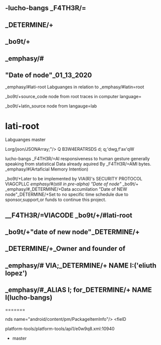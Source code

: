 -lucho-bangs
_F4TH3R/=
-
_DETERMINE/+
-
_bo9t/+
-
_emphasy/#
-
"Date of node"_01_13_2020
-
_emphasy/#lati-root
Labguanges in relation to 
_emphasy/#latin=root

_bo9t/+source_code node from root traces in computer language=

_bo9t/+latin_source node from langauge=lab

# lati-root
Labguanges
 master

Lorg/json/JSONArray;"/>
		<method name="put(ILjava/lang/Object;)Lorg/json/JSONArray;"/>
		<method name="put(IZ)Lorg/json/JSONArray;"/>
		<method name="put(J)Lorg/json/JSONArray;"/>
		<method name="put(Ljava/lang/Object;)Lorg/json/JSONArray;"/>
		<method name="put(Z)Lorg/json/JSONArray;"/>
		<method name="remove(I)Ljava/lang/Object;" since="19"/>
		<method name="toJSONObject(Lorg/json/JSONArray;)Lorg/json/JSONObject;"/>
		<method name="toString(I)Ljava/lang/String;"/>
	</class>
	<class name="org/json/JSONException" since="1">
		<extends name="java/lang/Exception"/>
		<method name="&lt;init>(Ljava/lang/String;)V"/>
		<method name="&lt;init>(Ljava/lang/String;Ljava/lang/Throwable;)V" since="27"/>
		<method name="&lt;init>(Ljava/lang/Throwable;)V" since="27"/>
	</class>
	<class name="org/json/JSONObject" since="1">
		<extends name="java/lang/Object"/>
		<method name="&lt;init>()V"/>
		<method name="&lt;init>(Ljava/lang/String;)V"/>
		<method name="&lt;init>(Ljava/util/Map;)V"/>
		<method name="&lt;init>(Lorg/json/JSONObject;[Ljava/lang/String;)V"/>
		<method name="&lt;init>(Lorg/json/JSONTokener;)V"/>
		<method name="accumulate(Ljava/lang/String;Ljava/lang/Object;)Lorg/json/JSONObject;"/>
		<method name="get(Ljava/lang/String;)Ljava/lang/Object;"/>
		<method name="getBoolean(Ljava/lang/String;)Z"/>
		<method name="getDouble(Ljava/lang/String;)D"/>
		<method name="getInt(Ljava/lang/String;)I"/>
		<method name="getJSONArray(Ljava/lang/String;)Lorg/json/JSONArray;"/>
		<method name="getJSONObject(Ljava/lang/String;)Lorg/json/JSONObject;"/>
		<method name="getLong(Ljava/lang/String;)J"/>
		<method name="getString(Ljava/lang/String;)Ljava/lang/String;"/>
		<method name="has(Ljava/lang/String;)Z"/>
		<method name="isNull(Ljava/lang/String;)Z"/>
		<method name="keys()Ljava/util/Iterator;"/>
		<method name="length()I"/>
		<method name="names()Lorg/json/JSONArray;"/>
		<method name="numberToString(Ljava/lang/Number;)Ljava/lang/String;"/>
		<method name="opt(Ljava/lang/String;)Ljava/lang/Object;"/>
		<method name="optBoolean(Ljava/lang/String;)Z"/>
		<method name="optBoolean(Ljava/lang/String;Z)Z"/>
		<method name="optDouble(Ljava/lang/String;)D"/>
		<method name="optDouble(Ljava/lang/String;D)D"/>
		<method name="optInt(Ljava/lang/String;)I"/>
		<method name="optInt(Ljava/lang/String;I)I"/>
		<method name="optJSONArray(Ljava/lang/String;)Lorg/json/JSONArray;"/>
		<method name="optJSONObject(Ljava/lang/String;)Lorg/json/JSONObject;"/>
		<method name="optLong(Ljava/lang/String;)J"/>
		<method name="optLong(Ljava/lang/String;J)J"/>
		<method name="optString(Ljava/lang/String;)Ljava/lang/String;"/>
		<method name="optString(Ljava/lang/String;Ljava/lang/String;)Ljava/lang/String;"/>
		<method name="put(Ljava/lang/String;D)Lorg/json/JSONObject;"/>
		<method name="put(Ljava/lang/String;I)Lorg/json/JSONObject;"/>
		<method name="put(Ljava/lang/String;J)Lorg/json/JSONObject;"/>
		<method name="put(Ljava/lang/String;Ljava/lang/Object;)Lorg/json/JSONObject;"/>
		<method name="put(Ljava/lang/String;Z)Lorg/json/JSONObject;"/>
		<method name="putOpt(Ljava/lang/String;Ljava/lang/Object;)Lorg/json/JSONObject;"/>
		<method name="quote(Ljava/lang/String;)Ljava/lang/String;"/>
		<method name="remove(Ljava/lang/String;)Ljava/lang/Object;"/>
		<method name="toJSONArray(Lorg/json/JSONArray;)Lorg/json/JSONArray;"/>
		<method name="toString(I)Ljava/lang/String;"/>
		<method name="wrap(Ljava/lang/Object;)Ljava/lang/Object;" since="19"/>
		<field name="NULL"/>
	</class>
	<class name="org/json/JSONStringer" since="1">
		<extends name="java/lang/Object"/>
		<method name="&lt;init>()V"/>
		<method name="array()Lorg/json/JSONStringer;"/>
		<method name="endArray()Lorg/json/JSONStringer;"/>
		<method name="endObject()Lorg/json/JSONStringer;"/>
		<method name="key(Ljava/lang/String;)Lorg/json/JSONStringer;"/>
		<method name="object()Lorg/json/JSONStringer;"/>
		<method name="value(D)Lorg/json/JSONStringer;"/>
		<method name="value(J)Lorg/json/JSONStringer;"/>
		<method name="value(Ljava/lang/Object;)Lorg/json/JSONStringer;"/>
		<method name="value(Z)Lorg/json/JSONStringer;"/>
	</class>
	<class name="org/json/JSONTokener" since="1">
		<extends name="java/lang/Object"/>
		<method name="&lt;init>(Ljava/lang/String;)V"/>
		<method name="back()V"/>
		<method name="dehexchar(C)I"/>
		<method name="more()Z"/>
		<method name="next()C"/>
		<method name="next(C)C"/>
		<method name="next(I)Ljava/lang/String;"/>
		<method name="nextClean()C"/>
		<method name="nextString(C)Ljava/lang/String;"/>
		<method name="nextTo(C)Ljava/lang/String;"/>
		<method name="nextTo(Ljava/lang/String;)Ljava/lang/String;"/>
		<method name="nextValue()Ljava/lang/Object;"/>
		<method name="skipPast(Ljava/lang/String;)V"/>
		<method name="skipTo(C)C"/>
		<method name="syntaxError(Ljava/lang/String;)Lorg/json/JSONException;"/>
	</class>
	<class name="org/w3c/dom/Attr" since="1">
		<extends name="java/lang/Object"/>
		<implements name="org/w3c/dom/Node"/>
		<method name="getName()Ljava/lang/String;"/>
		<method name="getOwnerElement()Lorg/w3c/dom/Element;"/>
		<method name="getSchemaTypeInfo()Lorg/w3c/dom/TypeInfo;" since="8"/>
		<method name="getSpecified()Z"/>
		<method name="getValue()Ljava/lang/String;"/>
		<method name="isId()Z" since="8"/>
		<method name="setValue(Ljava/lang/String;)V"/>
	</class>
	<class name="org/w3c/dom/CDATASection" since="1">
		<extends name="java/lang/Object"/>
		<implements name="org/w3c/dom/Text"/>
	</class>
	<class name="org/w3c/dom/CharacterData" since="1">
		<extends name="java/lang/Object"/>
		<implements name="org/w3c/dom/Node"/>
		<method name="appendData(Ljava/lang/String;)V"/>
		<method name="deleteData(II)V"/>
		<method name="getData()Ljava/lang/String;"/>
		<method name="getLength()I"/>
		<method name="insertData(ILjava/lang/String;)V"/>
		<method name="replaceData(IILjava/lang/String;)V"/>
		<method name="setData(Ljava/lang/String;)V"/>
		<method name="substringData(II)Ljava/lang/String;"/>
	</class>
	<class name="org/w3c/dom/Comment" since="1">
		<extends name="java/lang/Object"/>
		<implements name="org/w3c/dom/CharacterData"/>
	</class>
	<class name="org/w3c/dom/DOMConfiguration" since="8">
		<extends name="java/lang/Object"/>
		<method name="canSetParameter(Ljava/lang/String;Ljava/lang/Object;)Z"/>
		<method name="getParameter(Ljava/lang/String;)Ljava/lang/Object;"/>
		<method name="getParameterNames()Lorg/w3c/dom/DOMStringList;"/>
		<method name="setParameter(Ljava/lang/String;Ljava/lang/Object;)V"/>
	</class>
	<class name="org/w3c/dom/DOMError" since="8">
		<extends name="java/lang/Object"/>
		<method name="getLocation()Lorg/w3c/dom/DOMLocator;"/>
		<method name="getMessage()Ljava/lang/String;"/>
		<method name="getRelatedData()Ljava/lang/Object;"/>
		<method name="getRelatedException()Ljava/lang/Object;"/>
		<method name="getSeverity()S"/>
		<method name="getType()Ljava/lang/String;"/>
		<field name="SEVERITY_ERROR"/>
		<field name="SEVERITY_FATAL_ERROR"/>
		<field name="SEVERITY_WARNING"/>
	</class>
	<class name="org/w3c/dom/DOMErrorHandler" since="8">
		<extends name="java/lang/Object"/>
		<method name="handleError(Lorg/w3c/dom/DOMError;)Z"/>
	</class>
	<class name="org/w3c/dom/DOMException" since="1">
		<extends name="java/lang/RuntimeException"/>
		<method name="&lt;init>(SLjava/lang/String;)V"/>
		<field name="DOMSTRING_SIZE_ERR"/>
		<field name="HIERARCHY_REQUEST_ERR"/>
		<field name="INDEX_SIZE_ERR"/>
		<field name="INUSE_ATTRIBUTE_ERR"/>
		<field name="INVALID_ACCESS_ERR"/>
		<field name="INVALID_CHARACTER_ERR"/>
		<field name="INVALID_MODIFICATION_ERR"/>
		<field name="INVALID_STATE_ERR"/>
		<field name="NAMESPACE_ERR"/>
		<field name="NOT_FOUND_ERR"/>
		<field name="NOT_SUPPORTED_ERR"/>
		<field name="NO_DATA_ALLOWED_ERR"/>
		<field name="NO_MODIFICATION_ALLOWED_ERR"/>
		<field name="SYNTAX_ERR"/>
		<field name="TYPE_MISMATCH_ERR" since="8"/>
		<field name="VALIDATION_ERR" since="8"/>
		<field name="WRONG_DOCUMENT_ERR"/>
		<field name="code"/>
	</class>
	<class name="org/w3c/dom/DOMImplementation" since="1">
		<extends name="java/lang/Object"/>
		<method name="createDocument(Ljava/lang/String;Ljava/lang/String;Lorg/w3c/dom/DocumentType;)Lorg/w3c/dom/Document;"/>
		<method name="createDocumentType(Ljava/lang/String;Ljava/lang/String;Ljava/lang/String;)Lorg/w3c/dom/DocumentType;"/>
		<method name="getFeature(Ljava/lang/String;Ljava/lang/String;)Ljava/lang/Object;" since="8"/>
		<method name="hasFeature(Ljava/lang/String;Ljava/lang/String;)Z"/>
	</class>
	<class name="org/w3c/dom/DOMImplementationList" since="8">
		<extends name="java/lang/Object"/>
		<method name="getLength()I"/>
		<method name="item(I)Lorg/w3c/dom/DOMImplementation;"/>
	</class>
	<class name="org/w3c/dom/DOMImplementationSource" since="8">
		<extends name="java/lang/Object"/>
		<method name="getDOMImplementation(Ljava/lang/String;)Lorg/w3c/dom/DOMImplementation;"/>
		<method name="getDOMImplementationList(Ljava/lang/String;)Lorg/w3c/dom/DOMImplementationList;"/>
	</class>
	<class name="org/w3c/dom/DOMLocator" since="8">
		<extends name="java/lang/Object"/>
		<method name="getByteOffset()I"/>
		<method name="getColumnNumber()I"/>
		<method name="getLineNumber()I"/>
		<method name="getRelatedNode()Lorg/w3c/dom/Node;"/>
		<method name="getUri()Ljava/lang/String;"/>
		<method name="getUtf16Offset()I"/>
	</class>
	<class name="org/w3c/dom/DOMStringList" since="8">
		<extends name="java/lang/Object"/>
		<method name="contains(Ljava/lang/String;)Z"/>
		<method name="getLength()I"/>
		<method name="item(I)Ljava/lang/String;"/>
	</class>
	<class name="org/w3c/dom/Document" since="1">
		<extends name="java/lang/Object"/>
		<implements name="org/w3c/dom/Node"/>
		<method name="adoptNode(Lorg/w3c/dom/Node;)Lorg/w3c/dom/Node;" since="8"/>
		<method name="createAttribute(Ljava/lang/String;)Lorg/w3c/dom/Attr;"/>
		<method name="createAttributeNS(Ljava/lang/String;Ljava/lang/String;)Lorg/w3c/dom/Attr;"/>
		<method name="createCDATASection(Ljava/lang/String;)Lorg/w3c/dom/CDATASection;"/>
		<method name="createComment(Ljava/lang/String;)Lorg/w3c/dom/Comment;"/>
		<method name="createDocumentFragment()Lorg/w3c/dom/DocumentFragment;"/>
		<method name="createElement(Ljava/lang/String;)Lorg/w3c/dom/Element;"/>
		<method name="createElementNS(Ljava/lang/String;Ljava/lang/String;)Lorg/w3c/dom/Element;"/>
		<method name="createEntityReference(Ljava/lang/String;)Lorg/w3c/dom/EntityReference;"/>
		<method name="createProcessingInstruction(Ljava/lang/String;Ljava/lang/String;)Lorg/w3c/dom/ProcessingInstruction;"/>
		<method name="createTextNode(Ljava/lang/String;)Lorg/w3c/dom/Text;"/>
		<method name="getDoctype()Lorg/w3c/dom/DocumentType;"/>
		<method name="getDocumentElement()Lorg/w3c/dom/Element;"/>
		<method name="getDocumentURI()Ljava/lang/String;" since="8"/>
		<method name="getDomConfig()Lorg/w3c/dom/DOMConfiguration;" since="8"/>
		<method name="getElementById(Ljava/lang/String;)Lorg/w3c/dom/Element;"/>
		<method name="getElementsByTagName(Ljava/lang/String;)Lorg/w3c/dom/NodeList;"/>
		<method name="getElementsByTagNameNS(Ljava/lang/String;Ljava/lang/String;)Lorg/w3c/dom/NodeList;"/>
		<method name="getImplementation()Lorg/w3c/dom/DOMImplementation;"/>
		<method name="getInputEncoding()Ljava/lang/String;" since="8"/>
		<method name="getStrictErrorChecking()Z" since="8"/>
		<method name="getXmlEncoding()Ljava/lang/String;" since="8"/>
		<method name="getXmlStandalone()Z" since="8"/>
		<method name="getXmlVersion()Ljava/lang/String;" since="8"/>
		<method name="importNode(Lorg/w3c/dom/Node;Z)Lorg/w3c/dom/Node;"/>
		<method name="normalizeDocument()V" since="8"/>
		<method name="renameNode(Lorg/w3c/dom/Node;Ljava/lang/String;Ljava/lang/String;)Lorg/w3c/dom/Node;" since="8"/>
		<method name="setDocumentURI(Ljava/lang/String;)V" since="8"/>
		<method name="setStrictErrorChecking(Z)V" since="8"/>
		<method name="setXmlStandalone(Z)V" since="8"/>
		<method name="setXmlVersion(Ljava/lang/String;)V" since="8"/>
	</class>
	<class name="org/w3c/dom/DocumentFragment" since="1">
		<extends name="java/lang/Object"/>
		<implements name="org/w3c/dom/Node"/>
	</class>
	<class name="org/w3c/dom/DocumentType" since="1">
		<extends name="java/lang/Object"/>
		<implements name="org/w3c/dom/Node"/>
		<method name="getEntities()Lorg/w3c/dom/NamedNodeMap;"/>
		<method name="getInternalSubset()Ljava/lang/String;"/>
		<method name="getName()Ljava/lang/String;"/>
		<method name="getNotations()Lorg/w3c/dom/NamedNodeMap;"/>
		<method name="getPublicId()Ljava/lang/String;"/>
		<method name="getSystemId()Ljava/lang/String;"/>
	</class>
	<class name="org/w3c/dom/Element" since="1">
		<extends name="java/lang/Object"/>
		<implements name="org/w3c/dom/Node"/>
		<method name="getAttribute(Ljava/lang/String;)Ljava/lang/String;"/>
		<method name="getAttributeNS(Ljava/lang/String;Ljava/lang/String;)Ljava/lang/String;"/>
		<method name="getAttributeNode(Ljava/lang/String;)Lorg/w3c/dom/Attr;"/>
		<method name="getAttributeNodeNS(Ljava/lang/String;Ljava/lang/String;)Lorg/w3c/dom/Attr;"/>
		<method name="getElementsByTagName(Ljava/lang/String;)Lorg/w3c/dom/NodeList;"/>
		<method name="getElementsByTagNameNS(Ljava/lang/String;Ljava/lang/String;)Lorg/w3c/dom/NodeList;"/>
		<method name="getSchemaTypeInfo()Lorg/w3c/dom/TypeInfo;" since="8"/>
		<method name="getTagName()Ljava/lang/String;"/>
		<method name="hasAttribute(Ljava/lang/String;)Z"/>
		<method name="hasAttributeNS(Ljava/lang/String;Ljava/lang/String;)Z"/>
		<method name="removeAttribute(Ljava/lang/String;)V"/>
		<method name="removeAttributeNS(Ljava/lang/String;Ljava/lang/String;)V"/>
		<method name="removeAttributeNode(Lorg/w3c/dom/Attr;)Lorg/w3c/dom/Attr;"/>
		<method name="setAttribute(Ljava/lang/String;Ljava/lang/String;)V"/>
		<method name="setAttributeNS(Ljava/lang/String;Ljava/lang/String;Ljava/lang/String;)V"/>
		<method name="setAttributeNode(Lorg/w3c/dom/Attr;)Lorg/w3c/dom/Attr;"/>
		<method name="setAttributeNodeNS(Lorg/w3c/dom/Attr;)Lorg/w3c/dom/Attr;"/>
		<method name="setIdAttribute(Ljava/lang/String;Z)V" since="8"/>
		<method name="setIdAttributeNS(Ljava/lang/String;Ljava/lang/String;Z)V" since="8"/>
		<method name="setIdAttributeNode(Lorg/w3c/dom/Attr;Z)V" since="8"/>
	</class>
	<class name="org/w3c/dom/Entity" since="1">
		<extends name="java/lang/Object"/>
		<implements name="org/w3c/dom/Node"/>
		<method name="getInputEncoding()Ljava/lang/String;" since="8"/>
		<method name="getNotationName()Ljava/lang/String;"/>
		<method name="getPublicId()Ljava/lang/String;"/>
		<method name="getSystemId()Ljava/lang/String;"/>
		<method name="getXmlEncoding()Ljava/lang/String;" since="8"/>
		<method name="getXmlVersion()Ljava/lang/String;" since="8"/>
	</class>
	<class name="org/w3c/dom/EntityReference" since="1">
		<extends name="java/lang/Object"/>
		<implements name="org/w3c/dom/Node"/>
	</class>
	<class name="org/w3c/dom/NameList" since="8">
		<extends name="java/lang/Object"/>
		<method name="contains(Ljava/lang/String;)Z"/>
		<method name="containsNS(Ljava/lang/String;Ljava/lang/String;)Z"/>
		<method name="getLength()I"/>
		<method name="getName(I)Ljava/lang/String;"/>
		<method name="getNamespaceURI(I)Ljava/lang/String;"/>
	</class>
	<class name="org/w3c/dom/NamedNodeMap" since="1">
		<extends name="java/lang/Object"/>
		<method name="getLength()I"/>
		<method name="getNamedItem(Ljava/lang/String;)Lorg/w3c/dom/Node;"/>
		<method name="getNamedItemNS(Ljava/lang/String;Ljava/lang/String;)Lorg/w3c/dom/Node;"/>
		<method name="item(I)Lorg/w3c/dom/Node;"/>
		<method name="removeNamedItem(Ljava/lang/String;)Lorg/w3c/dom/Node;"/>
		<method name="removeNamedItemNS(Ljava/lang/String;Ljava/lang/String;)Lorg/w3c/dom/Node;"/>
		<method name="setNamedItem(Lorg/w3c/dom/Node;)Lorg/w3c/dom/Node;"/>
		<method name="setNamedItemNS(Lorg/w3c/dom/Node;)Lorg/w3c/dom/Node;"/>
	</class>
	<class name="org/w3c/dom/Node" since="1">
		<extends name="java/lang/Object"/>
		<method name="appendChild(Lorg/w3c/dom/Node;)Lorg/w3c/dom/Node;"/>
		<method name="cloneNode(Z)Lorg/w3c/dom/Node;"/>
		<method name="compareDocumentPosition(Lorg/w3c/dom/Node;)S" since="8"/>
		<method name="getAttributes()Lorg/w3c/dom/NamedNodeMap;"/>
		<method name="getBaseURI()Ljava/lang/String;" since="8"/>
		<method name="getChildNodes()Lorg/w3c/dom/NodeList;"/>
		<method name="getFeature(Ljava/lang/String;Ljava/lang/String;)Ljava/lang/Object;" since="8"/>
		<method name="getFirstChild()Lorg/w3c/dom/Node;"/>
		<method name="getLastChild()Lorg/w3c/dom/Node;"/>
		<method name="getLocalName()Ljava/lang/String;"/>
		<method name="getNamespaceURI()Ljava/lang/String;"/>
		<method name="getNextSibling()Lorg/w3c/dom/Node;"/>
		<method name="getNodeName()Ljava/lang/String;"/>
		<method name="getNodeType()S"/>
		<method name="getNodeValue()Ljava/lang/String;"/>
		<method name="getOwnerDocument()Lorg/w3c/dom/Document;"/>
		<method name="getParentNode()Lorg/w3c/dom/Node;"/>
		<method name="getPrefix()Ljava/lang/String;"/>
		<method name="getPreviousSibling()Lorg/w3c/dom/Node;"/>
		<method name="getTextContent()Ljava/lang/String;" since="8"/>
		<method name="getUserData(Ljava/lang/String;)Ljava/lang/Object;" since="8"/>
		<method name="hasAttributes()Z"/>
		<method name="hasChildNodes()Z"/>
		<method name="insertBefore(Lorg/w3c/dom/Node;Lorg/w3c/dom/Node;)Lorg/w3c/dom/Node;"/>
		<method name="isDefaultNamespace(Ljava/lang/String;)Z" since="8"/>
		<method name="isEqualNode(Lorg/w3c/dom/Node;)Z" since="8"/>
		<method name="isSameNode(Lorg/w3c/dom/Node;)Z" since="8"/>
		<method name="isSupported(Ljava/lang/String;Ljava/lang/String;)Z"/>
		<method name="lookupNamespaceURI(Ljava/lang/String;)Ljava/lang/String;" since="8"/>
		<method name="lookupPrefix(Ljava/lang/String;)Ljava/lang/String;" since="8"/>
		<method name="normalize()V"/>
		<method name="removeChild(Lorg/w3c/dom/Node;)Lorg/w3c/dom/Node;"/>
		<method name="replaceChild(Lorg/w3c/dom/Node;Lorg/w3c/dom/Node;)Lorg/w3c/dom/Node;"/>
		<method name="setNodeValue(Ljava/lang/String;)V"/>
		<method name="setPrefix(Ljava/lang/String;)V"/>
		<method name="setTextContent(Ljava/lang/String;)V" since="8"/>
		<method name="setUserData(Ljava/lang/String;Ljava/lang/Object;Lorg/w3c/dom/UserDataHandler;)Ljava/lang/Object;" since="8"/>
		<field name="ATTRIBUTE_NODE"/>
		<field name="CDATA_SECTION_NODE"/>
		<field name="COMMENT_NODE"/>
		<field name="DOCUMENT_FRAGMENT_NODE"/>
		<field name="DOCUMENT_NODE"/>
		<field name="DOCUMENT_POSITION_CONTAINED_BY" since="8"/>
		<field name="DOCUMENT_POSITION_CONTAINS" since="8"/>
		<field name="DOCUMENT_POSITION_DISCONNECTED" since="8"/>
		<field name="DOCUMENT_POSITION_FOLLOWING" since="8"/>
		<field name="DOCUMENT_POSITION_IMPLEMENTATION_SPECIFIC" since="8"/>
		<field name="DOCUMENT_POSITION_PRECEDING" since="8"/>
		<field name="DOCUMENT_TYPE_NODE"/>
		<field name="ELEMENT_NODE"/>
		<field name="ENTITY_NODE"/>
		<field name="ENTITY_REFERENCE_NODE"/>
		<field name="NOTATION_NODE"/>
		<field name="PROCESSING_INSTRUCTION_NODE"/>
		<field name="TEXT_NODE"/>
	</class>
	<class name="org/w3c/dom/NodeList" since="1">
		<extends name="java/lang/Object"/>
		<method name="getLength()I"/>
		<method name="item(I)Lorg/w3c/dom/Node;"/>
	</class>
	<class name="org/w3c/dom/Notation" since="1">
		<extends name="java/lang/Object"/>
		<implements name="org/w3c/dom/Node"/>
		<method name="getPublicId()Ljava/lang/String;"/>
		<method name="getSystemId()Ljava/lang/String;"/>
	</class>
	<class name="org/w3c/dom/ProcessingInstruction" since="1">
		<extends name="java/lang/Object"/>
		<implements name="org/w3c/dom/Node"/>
		<method name="getData()Ljava/lang/String;"/>
		<method name="getTarget()Ljava/lang/String;"/>
		<method name="setData(Ljava/lang/String;)V"/>
	</class>
	<class name="org/w3c/dom/Text" since="1">
		<extends name="java/lang/Object"/>
		<implements name="org/w3c/dom/CharacterData"/>
		<method name="getWholeText()Ljava/lang/String;" since="8"/>
		<method name="isElementContentWhitespace()Z" since="8"/>
		<method name="replaceWholeText(Ljava/lang/String;)Lorg/w3c/dom/Text;" since="8"/>
		<method name="splitText(I)Lorg/w3c/dom/Text;"/>
	</class>
	<class name="org/w3c/dom/TypeInfo" since="8">
		<extends name="java/lang/Object"/>
		<method name="getTypeName()Ljava/lang/String;"/>
		<method name="getTypeNamespace()Ljava/lang/String;"/>
		<method name="isDerivedFrom(Ljava/lang/String;Ljava/lang/String;I)Z"/>
		<field name="DERIVATION_EXTENSION"/>
		<field name="DERIVATION_LIST"/>
		<field name="DERIVATION_RESTRICTION"/>
		<field name="DERIVATION_UNION"/>
	</class>
	<class name="org/w3c/dom/UserDataHandler" since="8">
		<extends name="java/lang/Object"/>
		<method name="handle(SLjava/lang/String;Ljava/lang/Object;Lorg/w3c/dom/Node;Lorg/w3c/dom/Node;)V"/>
		<field name="NODE_ADOPTED"/>
		<field name="NODE_CLONED"/>
		<field name="NODE_DELETED"/>
		<field name="NODE_IMPORTED"/>
		<field name="NODE_RENAMED"/>
	</class>
	<class name="org/w3c/dom/ls/DOMImplementationLS" since="8">
		<extends name="java/lang/Object"/>
		<method name="createLSInput()Lorg/w3c/dom/ls/LSInput;"/>
		<method name="createLSOutput()Lorg/w3c/dom/ls/LSOutput;"/>
		<method name="createLSParser(SLjava/lang/String;)Lorg/w3c/dom/ls/LSParser;"/>
		<method name="createLSSerializer()Lorg/w3c/dom/ls/LSSerializer;"/>
		<field name="MODE_ASYNCHRONOUS"/>
		<field name="MODE_SYNCHRONOUS"/>
	</class>
	<class name="org/w3c/dom/ls/LSException" since="8">
		<extends name="java/lang/RuntimeException"/>
		<method name="&lt;init>(SLjava/lang/String;)V"/>
		<field name="PARSE_ERR"/>
		<field name="SERIALIZE_ERR"/>
		<field name="code"/>
	</class>
	<class name="org/w3c/dom/ls/LSInput" since="8">
		<extends name="java/lang/Object"/>
		<method name="getBaseURI()Ljava/lang/String;"/>
		<method name="getByteStream()Ljava/io/InputStream;"/>
		<method name="getCertifiedText()Z"/>
		<method name="getCharacterStream()Ljava/io/Reader;"/>
		<method name="getEncoding()Ljava/lang/String;"/>
		<method name="getPublicId()Ljava/lang/String;"/>
		<method name="getStringData()Ljava/lang/String;"/>
		<method name="getSystemId()Ljava/lang/String;"/>
		<method name="setBaseURI(Ljava/lang/String;)V"/>
		<method name="setByteStream(Ljava/io/InputStream;)V"/>
		<method name="setCertifiedText(Z)V"/>
		<method name="setCharacterStream(Ljava/io/Reader;)V"/>
		<method name="setEncoding(Ljava/lang/String;)V"/>
		<method name="setPublicId(Ljava/lang/String;)V"/>
		<method name="setStringData(Ljava/lang/String;)V"/>
		<method name="setSystemId(Ljava/lang/String;)V"/>
	</class>
	<class name="org/w3c/dom/ls/LSOutput" since="8">
		<extends name="java/lang/Object"/>
		<method name="getByteStream()Ljava/io/OutputStream;"/>
		<method name="getCharacterStream()Ljava/io/Writer;"/>
		<method name="getEncoding()Ljava/lang/String;"/>
		<method name="getSystemId()Ljava/lang/String;"/>
		<method name="setByteStream(Ljava/io/OutputStream;)V"/>
		<method name="setCharacterStream(Ljava/io/Writer;)V"/>
		<method name="setEncoding(Ljava/lang/String;)V"/>
		<method name="setSystemId(Ljava/lang/String;)V"/>
	</class>
	<class name="org/w3c/dom/ls/LSParser" since="8">
		<extends name="java/lang/Object"/>
		<method name="abort()V"/>
		<method name="getAsync()Z"/>
		<method name="getBusy()Z"/>
		<method name="getDomConfig()Lorg/w3c/dom/DOMConfiguration;"/>
		<method name="getFilter()Lorg/w3c/dom/ls/LSParserFilter;"/>
		<method name="parse(Lorg/w3c/dom/ls/LSInput;)Lorg/w3c/dom/Document;"/>
		<method name="parseURI(Ljava/lang/String;)Lorg/w3c/dom/Document;"/>
		<method name="parseWithContext(Lorg/w3c/dom/ls/LSInput;Lorg/w3c/dom/Node;S)Lorg/w3c/dom/Node;"/>
		<method name="setFilter(Lorg/w3c/dom/ls/LSParserFilter;)V"/>
		<field name="ACTION_APPEND_AS_CHILDREN"/>
		<field name="ACTION_INSERT_AFTER"/>
		<field name="ACTION_INSERT_BEFORE"/>
		<field name="ACTION_REPLACE"/>
		<field name="ACTION_REPLACE_CHILDREN"/>
	</class>
	<class name="org/w3c/dom/ls/LSParserFilter" since="8">
		<extends name="java/lang/Object"/>
		<method name="acceptNode(Lorg/w3c/dom/Node;)S"/>
		<method name="getWhatToShow()I"/>
		<method name="startElement(Lorg/w3c/dom/Element;)S"/>
		<field name="FILTER_ACCEPT"/>
		<field name="FILTER_INTERRUPT"/>
		<field name="FILTER_REJECT"/>
		<field name="FILTER_SKIP"/>
	</class>
	<class name="org/w3c/dom/ls/LSResourceResolver" since="8">
		<extends name="java/lang/Object"/>
		<method name="resolveResource(Ljava/lang/String;Ljava/lang/String;Ljava/lang/String;Ljava/lang/String;Ljava/lang/String;)Lorg/w3c/dom/ls/LSInput;"/>
	</class>
	<class name="org/w3c/dom/ls/LSSerializer" since="8">
		<extends name="java/lang/Object"/>
		<method name="getDomConfig()Lorg/w3c/dom/DOMConfiguration;"/>
		<method name="getNewLine()Ljava/lang/String;"/>
		<method name="setNewLine(Ljava/lang/String;)V"/>
		<method name="write(Lorg/w3c/dom/Node;Lorg/w3c/dom/ls/LSOutput;)Z"/>
		<method name="writeToString(Lorg/w3c/dom/Node;)Ljava/lang/String;"/>
		<method name="writeToURI(Lorg/w3c/dom/Node;Ljava/lang/String;)Z"/>
	</class>
	<class name="org/xml/sax/AttributeList" since="1" deprecated="9">
		<extends name="java/lang/Object"/>
		<method name="getLength()I" deprecated="29"/>
		<method name="getName(I)Ljava/lang/String;" deprecated="29"/>
		<method name="getType(I)Ljava/lang/String;" deprecated="29"/>
		<method name="getType(Ljava/lang/String;)Ljava/lang/String;" deprecated="29"/>
		<method name="getValue(I)Ljava/lang/String;" deprecated="29"/>
		<method name="getValue(Ljava/lang/String;)Ljava/lang/String;" deprecated="29"/>
	</class>
	<class name="org/xml/sax/Attributes" since="1">
		<extends name="java/lang/Object"/>
		<method name="getIndex(Ljava/lang/String;)I"/>
		<method name="getIndex(Ljava/lang/String;Ljava/lang/String;)I"/>
		<method name="getLength()I"/>
		<method name="getLocalName(I)Ljava/lang/String;"/>
		<method name="getQName(I)Ljava/lang/String;"/>
		<method name="getType(I)Ljava/lang/String;"/>
		<method name="getType(Ljava/lang/String;)Ljava/lang/String;"/>
		<method name="getType(Ljava/lang/String;Ljava/lang/String;)Ljava/lang/String;"/>
		<method name="getURI(I)Ljava/lang/String;"/>
		<method name="getValue(I)Ljava/lang/String;"/>
		<method name="getValue(Ljava/lang/String;)Ljava/lang/String;"/>
		<method name="getValue(Ljava/lang/String;Ljava/lang/String;)Ljava/lang/String;"/>
	</class>
	<class name="org/xml/sax/ContentHandler" since="1">
		<extends name="java/lang/Object"/>
		<method name="characters([CII)V"/>
		<method name="endDocument()V"/>
		<method name="endElement(Ljava/lang/String;Ljava/lang/String;Ljava/lang/String;)V"/>
		<method name="endPrefixMapping(Ljava/lang/String;)V"/>
		<method name="ignorableWhitespace([CII)V"/>
		<method name="processingInstruction(Ljava/lang/String;Ljava/lang/String;)V"/>
		<method name="setDocumentLocator(Lorg/xml/sax/Locator;)V"/>
		<method name="skippedEntity(Ljava/lang/String;)V"/>
		<method name="startDocument()V"/>
		<method name="startElement(Ljava/lang/String;Ljava/lang/String;Ljava/lang/String;Lorg/xml/sax/Attributes;)V"/>
		<method name="startPrefixMapping(Ljava/lang/String;Ljava/lang/String;)V"/>
	</class>
	<class name="org/xml/sax/DTDHandler" since="1">
		<extends name="java/lang/Object"/>
		<method name="notationDecl(Ljava/lang/String;Ljava/lang/String;Ljava/lang/String;)V"/>
		<method name="unparsedEntityDecl(Ljava/lang/String;Ljava/lang/String;Ljava/lang/String;Ljava/lang/String;)V"/>
	</class>
	<class name="org/xml/sax/DocumentHandler" since="1" deprecated="9">
		<extends name="java/lang/Object"/>
		<method name="characters([CII)V" deprecated="29"/>
		<method name="endDocument()V" deprecated="29"/>
		<method name="endElement(Ljava/lang/String;)V" deprecated="29"/>
		<method name="ignorableWhitespace([CII)V" deprecated="29"/>
		<method name="processingInstruction(Ljava/lang/String;Ljava/lang/String;)V" deprecated="29"/>
		<method name="setDocumentLocator(Lorg/xml/sax/Locator;)V" deprecated="29"/>
		<method name="startDocument()V" deprecated="29"/>
		<method name="startElement(Ljava/lang/String;Lorg/xml/sax/AttributeList;)V" deprecated="29"/>
	</class>
	<class name="org/xml/sax/EntityResolver" since="1">
		<extends name="java/lang/Object"/>
		<method name="resolveEntity(Ljava/lang/String;Ljava/lang/String;)Lorg/xml/sax/InputSource;"/>
	</class>
	<class name="org/xml/sax/ErrorHandler" since="1">
		<extends name="java/lang/Object"/>
		<method name="error(Lorg/xml/sax/SAXParseException;)V"/>
		<method name="fatalError(Lorg/xml/sax/SAXParseException;)V"/>
		<method name="warning(Lorg/xml/sax/SAXParseException;)V"/>
	</class>
	<class name="org/xml/sax/HandlerBase" since="1" deprecated="9">
		<extends name="java/lang/Object"/>
		<implements name="org/xml/sax/DTDHandler"/>
		<implements name="org/xml/sax/DocumentHandler"/>
		<implements name="org/xml/sax/EntityResolver"/>
		<implements name="org/xml/sax/ErrorHandler"/>
		<method name="&lt;init>()V" deprecated="29"/>
	</class>
	<class name="org/xml/sax/InputSource" since="1">
		<extends name="java/lang/Object"/>
		<method name="&lt;init>()V"/>
		<method name="&lt;init>(Ljava/io/InputStream;)V"/>
		<method name="&lt;init>(Ljava/io/Reader;)V"/>
		<method name="&lt;init>(Ljava/lang/String;)V"/>
		<method name="getByteStream()Ljava/io/InputStream;"/>
		<method name="getCharacterStream()Ljava/io/Reader;"/>
		<method name="getEncoding()Ljava/lang/String;"/>
		<method name="getPublicId()Ljava/lang/String;"/>
		<method name="getSystemId()Ljava/lang/String;"/>
		<method name="setByteStream(Ljava/io/InputStream;)V"/>
		<method name="setCharacterStream(Ljava/io/Reader;)V"/>
		<method name="setEncoding(Ljava/lang/String;)V"/>
		<method name="setPublicId(Ljava/lang/String;)V"/>
		<method name="setSystemId(Ljava/lang/String;)V"/>
	</class>
	<class name="org/xml/sax/Locator" since="1">
		<extends name="java/lang/Object"/>
		<method name="getColumnNumber()I"/>
		<method name="getLineNumber()I"/>
		<method name="getPublicId()Ljava/lang/String;"/>
		<method name="getSystemId()Ljava/lang/String;"/>
	</class>
	<class name="org/xml/sax/Parser" since="1" deprecated="9">
		<extends name="java/lang/Object"/>
		<method name="parse(Ljava/lang/String;)V" deprecated="29"/>
		<method name="parse(Lorg/xml/sax/InputSource;)V" deprecated="29"/>
		<method name="setDTDHandler(Lorg/xml/sax/DTDHandler;)V" deprecated="29"/>
		<method name="setDocumentHandler(Lorg/xml/sax/DocumentHandler;)V" deprecated="29"/>
		<method name="setEntityResolver(Lorg/xml/sax/EntityResolver;)V" deprecated="29"/>
		<method name="setErrorHandler(Lorg/xml/sax/ErrorHandler;)V" deprecated="29"/>
		<method name="setLocale(Ljava/util/Locale;)V" deprecated="29"/>
	</class>
	<class name="org/xml/sax/SAXException" since="1">
		<extends name="java/lang/Exception"/>
		<method name="&lt;init>()V"/>
		<method name="&lt;init>(Ljava/lang/Exception;)V"/>
		<method name="&lt;init>(Ljava/lang/String;)V"/>
		<method name="&lt;init>(Ljava/lang/String;Ljava/lang/Exception;)V"/>
		<method name="getException()Ljava/lang/Exception;"/>
	</class>
	<class name="org/xml/sax/SAXNotRecognizedException" since="1">
		<extends name="org/xml/sax/SAXException"/>
		<method name="&lt;init>()V"/>
		<method name="&lt;init>(Ljava/lang/String;)V"/>
	</class>
	<class name="org/xml/sax/SAXNotSupportedException" since="1">
		<extends name="org/xml/sax/SAXException"/>
		<method name="&lt;init>()V"/>
		<method name="&lt;init>(Ljava/lang/String;)V"/>
	</class>
	<class name="org/xml/sax/SAXParseException" since="1">
		<extends name="org/xml/sax/SAXException"/>
		<method name="&lt;init>(Ljava/lang/String;Ljava/lang/String;Ljava/lang/String;II)V"/>
		<method name="&lt;init>(Ljava/lang/String;Ljava/lang/String;Ljava/lang/String;IILjava/lang/Exception;)V"/>
		<method name="&lt;init>(Ljava/lang/String;Lorg/xml/sax/Locator;)V"/>
		<method name="&lt;init>(Ljava/lang/String;Lorg/xml/sax/Locator;Ljava/lang/Exception;)V"/>
		<method name="getColumnNumber()I"/>
		<method name="getLineNumber()I"/>
		<method name="getPublicId()Ljava/lang/String;"/>
		<method name="getSystemId()Ljava/lang/String;"/>
	</class>
	<class name="org/xml/sax/XMLFilter" since="1">
		<extends name="java/lang/Object"/>
		<implements name="org/xml/sax/XMLReader"/>
		<method name="getParent()Lorg/xml/sax/XMLReader;"/>
		<method name="setParent(Lorg/xml/sax/XMLReader;)V"/>
	</class>
	<class name="org/xml/sax/XMLReader" since="1">
		<extends name="java/lang/Object"/>
		<method name="getContentHandler()Lorg/xml/sax/ContentHandler;"/>
		<method name="getDTDHandler()Lorg/xml/sax/DTDHandler;"/>
		<method name="getEntityResolver()Lorg/xml/sax/EntityResolver;"/>
		<method name="getErrorHandler()Lorg/xml/sax/ErrorHandler;"/>
		<method name="getFeature(Ljava/lang/String;)Z"/>
		<method name="getProperty(Ljava/lang/String;)Ljava/lang/Object;"/>
		<method name="parse(Ljava/lang/String;)V"/>
		<method name="parse(Lorg/xml/sax/InputSource;)V"/>
		<method name="setContentHandler(Lorg/xml/sax/ContentHandler;)V"/>
		<method name="setDTDHandler(Lorg/xml/sax/DTDHandler;)V"/>
		<method name="setEntityResolver(Lorg/xml/sax/EntityResolver;)V"/>
		<method name="setErrorHandler(Lorg/xml/sax/ErrorHandler;)V"/>
		<method name="setFeature(Ljava/lang/String;Z)V"/>
		<method name="setProperty(Ljava/lang/String;Ljava/lang/Object;)V"/>
	</class>
	<class name="org/xml/sax/ext/Attributes2" since="1">
		<extends name="java/lang/Object"/>
		<implements name="org/xml/sax/Attributes"/>
		<method name="isDeclared(I)Z"/>
		<method name="isDeclared(Ljava/lang/String;)Z"/>
		<method name="isDeclared(Ljava/lang/String;Ljava/lang/String;)Z"/>
		<method name="isSpecified(I)Z"/>
		<method name="isSpecified(Ljava/lang/String;)Z"/>
		<method name="isSpecified(Ljava/lang/String;Ljava/lang/String;)Z"/>
	</class>
	<class name="org/xml/sax/ext/Attributes2Impl" since="1">
		<extends name="org/xml/sax/helpers/AttributesImpl"/>
		<implements name="org/xml/sax/ext/Attributes2"/>
		<method name="&lt;init>()V"/>
		<method name="&lt;init>(Lorg/xml/sax/Attributes;)V"/>
		<method name="setDeclared(IZ)V"/>
		<method name="setSpecified(IZ)V"/>
	</class>
	<class name="org/xml/sax/ext/DeclHandler" since="1">
		<extends name="java/lang/Object"/>
		<method name="attributeDecl(Ljava/lang/String;Ljava/lang/String;Ljava/lang/String;Ljava/lang/String;Ljava/lang/String;)V"/>
		<method name="elementDecl(Ljava/lang/String;Ljava/lang/String;)V"/>
		<method name="externalEntityDecl(Ljava/lang/String;Ljava/lang/String;Ljava/lang/String;)V"/>
		<method name="internalEntityDecl(Ljava/lang/String;Ljava/lang/String;)V"/>
	</class>
	<class name="org/xml/sax/ext/DefaultHandler2" since="1">
		<extends name="org/xml/sax/helpers/DefaultHandler"/>
		<implements name="org/xml/sax/ext/DeclHandler"/>
		<implements name="org/xml/sax/ext/EntityResolver2"/>
		<implements name="org/xml/sax/ext/LexicalHandler"/>
		<method name="&lt;init>()V"/>
	</class>
	<class name="org/xml/sax/ext/EntityResolver2" since="1">
		<extends name="java/lang/Object"/>
		<implements name="org/xml/sax/EntityResolver"/>
		<method name="getExternalSubset(Ljava/lang/String;Ljava/lang/String;)Lorg/xml/sax/InputSource;"/>
		<method name="resolveEntity(Ljava/lang/String;Ljava/lang/String;Ljava/lang/String;Ljava/lang/String;)Lorg/xml/sax/InputSource;"/>
	</class>
	<class name="org/xml/sax/ext/LexicalHandler" since="1">
		<extends name="java/lang/Object"/>
		<method name="comment([CII)V"/>
		<method name="endCDATA()V"/>
		<method name="endDTD()V"/>
		<method name="endEntity(Ljava/lang/String;)V"/>
		<method name="startCDATA()V"/>
		<method name="startDTD(Ljava/lang/String;Ljava/lang/String;Ljava/lang/String;)V"/>
		<method name="startEntity(Ljava/lang/String;)V"/>
	</class>
	<class name="org/xml/sax/ext/Locator2" since="1">
		<extends name="java/lang/Object"/>
		<implements name="org/xml/sax/Locator"/>
		<method name="getEncoding()Ljava/lang/String;"/>
		<method name="getXMLVersion()Ljava/lang/String;"/>
	</class>
	<class name="org/xml/sax/ext/Locator2Impl" since="1">
		<extends name="org/xml/sax/helpers/LocatorImpl"/>
		<implements name="org/xml/sax/ext/Locator2"/>
		<method name="&lt;init>()V"/>
		<method name="&lt;init>(Lorg/xml/sax/Locator;)V"/>
		<method name="setEncoding(Ljava/lang/String;)V"/>
		<method name="setXMLVersion(Ljava/lang/String;)V"/>
	</class>
	<class name="org/xml/sax/helpers/AttributeListImpl" since="1" deprecated="9">
		<extends name="java/lang/Object"/>
		<implements name="org/xml/sax/AttributeList"/>
		<method name="&lt;init>()V" deprecated="29"/>
		<method name="&lt;init>(Lorg/xml/sax/AttributeList;)V" deprecated="29"/>
		<method name="addAttribute(Ljava/lang/String;Ljava/lang/String;Ljava/lang/String;)V" deprecated="29"/>
		<method name="clear()V" deprecated="29"/>
		<method name="removeAttribute(Ljava/lang/String;)V" deprecated="29"/>
		<method name="setAttributeList(Lorg/xml/sax/AttributeList;)V" deprecated="29"/>
	</class>
	<class name="org/xml/sax/helpers/AttributesImpl" since="1">
		<extends name="java/lang/Object"/>
		<implements name="org/xml/sax/Attributes"/>
		<method name="&lt;init>()V"/>
		<method name="&lt;init>(Lorg/xml/sax/Attributes;)V"/>
		<method name="addAttribute(Ljava/lang/String;Ljava/lang/String;Ljava/lang/String;Ljava/lang/String;Ljava/lang/String;)V"/>
		<method name="clear()V"/>
		<method name="removeAttribute(I)V"/>
		<method name="setAttribute(ILjava/lang/String;Ljava/lang/String;Ljava/lang/String;Ljava/lang/String;Ljava/lang/String;)V"/>
		<method name="setAttributes(Lorg/xml/sax/Attributes;)V"/>
		<method name="setLocalName(ILjava/lang/String;)V"/>
		<method name="setQName(ILjava/lang/String;)V"/>
		<method name="setType(ILjava/lang/String;)V"/>
		<method name="setURI(ILjava/lang/String;)V"/>
		<method name="setValue(ILjava/lang/String;)V"/>
	</class>
	<class name="org/xml/sax/helpers/DefaultHandler" since="1">
		<extends name="java/lang/Object"/>
		<implements name="org/xml/sax/ContentHandler"/>
		<implements name="org/xml/sax/DTDHandler"/>
		<implements name="org/xml/sax/EntityResolver"/>
		<implements name="org/xml/sax/ErrorHandler"/>
		<method name="&lt;init>()V"/>
	</class>
	<class name="org/xml/sax/helpers/LocatorImpl" since="1">
		<extends name="java/lang/Object"/>
		<implements name="org/xml/sax/Locator"/>
		<method name="&lt;init>()V"/>
		<method name="&lt;init>(Lorg/xml/sax/Locator;)V"/>
		<method name="setColumnNumber(I)V"/>
		<method name="setLineNumber(I)V"/>
		<method name="setPublicId(Ljava/lang/String;)V"/>
		<method name="setSystemId(Ljava/lang/String;)V"/>
	</class>
	<class name="org/xml/sax/helpers/NamespaceSupport" since="1">
		<extends name="java/lang/Object"/>
		<method name="&lt;init>()V"/>
		<method name="declarePrefix(Ljava/lang/String;Ljava/lang/String;)Z"/>
		<method name="getDeclaredPrefixes()Ljava/util/Enumeration;"/>
		<method name="getPrefix(Ljava/lang/String;)Ljava/lang/String;"/>
		<method name="getPrefixes()Ljava/util/Enumeration;"/>
		<method name="getPrefixes(Ljava/lang/String;)Ljava/util/Enumeration;"/>
		<method name="getURI(Ljava/lang/String;)Ljava/lang/String;"/>
		<method name="isNamespaceDeclUris()Z"/>
		<method name="popContext()V"/>
		<method name="processName(Ljava/lang/String;[Ljava/lang/String;Z)[Ljava/lang/String;"/>
		<method name="pushContext()V"/>
		<method name="reset()V"/>
		<method name="setNamespaceDeclUris(Z)V"/>
		<field name="NSDECL"/>
		<field name="XMLNS"/>
	</class>
	<class name="org/xml/sax/helpers/ParserAdapter" since="1">
		<extends name="java/lang/Object"/>
		<implements name="org/xml/sax/DocumentHandler"/>
		<implements name="org/xml/sax/XMLReader"/>
		<method name="&lt;init>()V"/>
		<method name="&lt;init>(Lorg/xml/sax/Parser;)V"/>
	</class>
	<class name="org/xml/sax/helpers/ParserFactory" since="1" deprecated="9">
		<extends name="java/lang/Object"/>
		<method name="makeParser()Lorg/xml/sax/Parser;" deprecated="29"/>
		<method name="makeParser(Ljava/lang/String;)Lorg/xml/sax/Parser;" deprecated="29"/>
	</class>
	<class name="org/xml/sax/helpers/XMLFilterImpl" since="1">
		<extends name="java/lang/Object"/>
		<implements name="org/xml/sax/ContentHandler"/>
		<implements name="org/xml/sax/DTDHandler"/>
		<implements name="org/xml/sax/EntityResolver"/>
		<implements name="org/xml/sax/ErrorHandler"/>
		<implements name="org/xml/sax/XMLFilter"/>
		<method name="&lt;init>()V"/>
		<method name="&lt;init>(Lorg/xml/sax/XMLReader;)V"/>
	</class>
	<class name="org/xml/sax/helpers/XMLReaderAdapter" since="1">
		<extends name="java/lang/Object"/>
		<implements name="org/xml/sax/ContentHandler"/>
		<implements name="org/xml/sax/Parser"/>
		<method name="&lt;init>()V"/>
		<method name="&lt;init>(Lorg/xml/sax/XMLReader;)V"/>
	</class>
	<class name="org/xml/sax/helpers/XMLReaderFactory" since="1">
		<extends name="java/lang/Object"/>
		<method name="createXMLReader()Lorg/xml/sax/XMLReader;"/>
		<method name="createXMLReader(Ljava/lang/String;)Lorg/xml/sax/XMLReader;"/>
	</class>
	<class name="org/xmlpull/v1/XmlPullParser" since="1">
		<extends name="java/lang/Object"/>
		<method name="defineEntityReplacementText(Ljava/lang/String;Ljava/lang/String;)V"/>
		<method name="getAttributeCount()I"/>
		<method name="getAttributeName(I)Ljava/lang/String;"/>
		<method name="getAttributeNamespace(I)Ljava/lang/String;"/>
		<method name="getAttributePrefix(I)Ljava/lang/String;"/>
		<method name="getAttributeType(I)Ljava/lang/String;"/>
		<method name="getAttributeValue(I)Ljava/lang/String;"/>
		<method name="getAttributeValue(Ljava/lang/String;Ljava/lang/String;)Ljava/lang/String;"/>
		<method name="getColumnNumber()I"/>
		<method name="getDepth()I"/>
		<method name="getEventType()I"/>
		<method name="getFeature(Ljava/lang/String;)Z"/>
		<method name="getInputEncoding()Ljava/lang/String;"/>
		<method name="getLineNumber()I"/>
		<method name="getName()Ljava/lang/String;"/>
		<method name="getNamespace()Ljava/lang/String;"/>
		<method name="getNamespace(Ljava/lang/String;)Ljava/lang/String;"/>
		<method name="getNamespaceCount(I)I"/>
		<method name="getNamespacePrefix(I)Ljava/lang/String;"/>
		<method name="getNamespaceUri(I)Ljava/lang/String;"/>
		<method name="getPositionDescription()Ljava/lang/String;"/>
		<method name="getPrefix()Ljava/lang/String;"/>
		<method name="getProperty(Ljava/lang/String;)Ljava/lang/Object;"/>
		<method name="getText()Ljava/lang/String;"/>
		<method name="getTextCharacters([I)[C"/>
		<method name="isAttributeDefault(I)Z"/>
		<method name="isEmptyElementTag()Z"/>
		<method name="isWhitespace()Z"/>
		<method name="next()I"/>
		<method name="nextTag()I"/>
		<method name="nextText()Ljava/lang/String;"/>
		<method name="nextToken()I"/>
		<method name="require(ILjava/lang/String;Ljava/lang/String;)V"/>
		<method name="setFeature(Ljava/lang/String;Z)V"/>
		<method name="setInput(Ljava/io/InputStream;Ljava/lang/String;)V"/>
		<method name="setInput(Ljava/io/Reader;)V"/>
		<method name="setProperty(Ljava/lang/String;Ljava/lang/Object;)V"/>
		<field name="CDSECT"/>
		<field name="COMMENT"/>
		<field name="DOCDECL"/>
		<field name="END_DOCUMENT"/>
		<field name="END_TAG"/>
		<field name="ENTITY_REF"/>
		<field name="FEATURE_PROCESS_DOCDECL"/>
		<field name="FEATURE_PROCESS_NAMESPACES"/>
		<field name="FEATURE_REPORT_NAMESPACE_ATTRIBUTES"/>
		<field name="FEATURE_VALIDATION"/>
		<field name="IGNORABLE_WHITESPACE"/>
		<field name="NO_NAMESPACE"/>
		<field name="PROCESSING_INSTRUCTION"/>
		<field name="START_DOCUMENT"/>
		<field name="START_TAG"/>
		<field name="TEXT"/>
		<field name="TYPES"/>
	</class>
	<class name="org/xmlpull/v1/XmlPullParserException" since="1">
		<extends name="java/lang/Exception"/>
		<method name="&lt;init>(Ljava/lang/String;)V"/>
		<method name="&lt;init>(Ljava/lang/String;Lorg/xmlpull/v1/XmlPullParser;Ljava/lang/Throwable;)V"/>
		<method name="getColumnNumber()I"/>
		<method name="getDetail()Ljava/lang/Throwable;"/>
		<method name="getLineNumber()I"/>
		<field name="column"/>
		<field name="detail"/>
		<field name="row"/>
	</class>
	<class name="org/xmlpull/v1/XmlPullParserFactory" since="1">
		<extends name="java/lang/Object"/>
		<method name="&lt;init>()V"/>
		<method name="getFeature(Ljava/lang/String;)Z"/>
		<method name="isNamespaceAware()Z"/>
		<method name="isValidating()Z"/>
		<method name="newInstance()Lorg/xmlpull/v1/XmlPullParserFactory;"/>
		<method name="newInstance(Ljava/lang/String;Ljava/lang/Class;)Lorg/xmlpull/v1/XmlPullParserFactory;"/>
		<method name="newPullParser()Lorg/xmlpull/v1/XmlPullParser;"/>
		<method name="newSerializer()Lorg/xmlpull/v1/XmlSerializer;"/>
		<method name="setFeature(Ljava/lang/String;Z)V"/>
		<method name="setNamespaceAware(Z)V"/>
		<method name="setValidating(Z)V"/>
		<field name="PROPERTY_NAME"/>
		<field name="classNamesLocation"/>
		<field name="features"/>
		<field name="parserClasses"/>
		<field name="serializerClasses"/>
	</class>
	<class name="org/xmlpull/v1/XmlSerializer" since="1">
		<extends name="java/lang/Object"/>
		<method name="attribute(Ljava/lang/String;Ljava/lang/String;Ljava/lang/String;)Lorg/xmlpull/v1/XmlSerializer;"/>
		<method name="cdsect(Ljava/lang/String;)V"/>
		<method name="comment(Ljava/lang/String;)V"/>
		<method name="docdecl(Ljava/lang/String;)V"/>
		<method name="endDocument()V"/>
		<method name="endTag(Ljava/lang/String;Ljava/lang/String;)Lorg/xmlpull/v1/XmlSerializer;"/>
		<method name="entityRef(Ljava/lang/String;)V"/>
		<method name="flush()V"/>
		<method name="getDepth()I"/>
		<method name="getFeature(Ljava/lang/String;)Z"/>
		<method name="getName()Ljava/lang/String;"/>
		<method name="getNamespace()Ljava/lang/String;"/>
		<method name="getPrefix(Ljava/lang/String;Z)Ljava/lang/String;"/>
		<method name="getProperty(Ljava/lang/String;)Ljava/lang/Object;"/>
		<method name="ignorableWhitespace(Ljava/lang/String;)V"/>
		<method name="processingInstruction(Ljava/lang/String;)V"/>
		<method name="setFeature(Ljava/lang/String;Z)V"/>
		<method name="setOutput(Ljava/io/OutputStream;Ljava/lang/String;)V"/>
		<method name="setOutput(Ljava/io/Writer;)V"/>
		<method name="setPrefix(Ljava/lang/String;Ljava/lang/String;)V"/>
		<method name="setProperty(Ljava/lang/String;Ljava/lang/Object;)V"/>
		<method name="startDocument(Ljava/lang/String;Ljava/lang/Boolean;)V"/>
		<method name="startTag(Ljava/lang/String;Ljava/lang/String;)Lorg/xmlpull/v1/XmlSerializer;"/>
		<method name="text(Ljava/lang/String;)Lorg/xmlpull/v1/XmlSerializer;"/>
		<method name="text([CII)Lorg/xmlpull/v1/XmlSerializer;"/>
	</class>
	<class name="org/xmlpull/v1/sax2/Driver" since="1">
		<extends name="java/lang/Object"/>
		<implements name="org/xml/sax/Attributes"/>
		<implements name="org/xml/sax/Locator"/>
		<implements name="org/xml/sax/XMLReader"/>
		<method name="&lt;init>()V"/>
		<method name="&lt;init>(Lorg/xmlpull/v1/XmlPullParser;)V"/>
		<method name="parseSubTree(Lorg/xmlpull/v1/XmlPullParser;)V"/>
		<method name="startElement(Ljava/lang/String;Ljava/lang/String;Ljava/lang/String;)V"/>
		<field name="APACHE_DYNAMIC_VALIDATION_FEATURE"/>
		<field name="APACHE_SCHEMA_VALIDATION_FEATURE"/>
		<field name="DECLARATION_HANDLER_PROPERTY"/>
		<field name="LEXICAL_HANDLER_PROPERTY"/>
		<field name="NAMESPACES_FEATURE"/>
		<field name="NAMESPACE_PREFIXES_FEATURE"/>
		<field name="VALIDATION_FEATURE"/>
		<field name="contentHandler"/>
		<field name="errorHandler"/>
		<field name="pp"/>
		<field name="systemId"/>
	</class>
</api>
Q B3W4ERATRSDS
d;
q;'dwg,f'ax'qW

 lucho-bangs
_F4TH3R/=AI responsiveness to human gesture generally speaking from statistical Data already aquired
By _F4TH3R/=AMI bytes.
_emphasy/#(Artaficial Memory Intention)


_bo9t/+Later to be implemented by VIA(R)'s SECURITY PROTOCOL VIAGCPLLC 
_emphasy/#(still in pre-alpha) "Date of node"_
_bo9t/+
_emphasy/#_DETERMINE/+Data accumilation
"Date of NEW node"_DETERMINE/+Set to no specific time schedule due to sponsor,support,or funds to continue this project.

__F4TH3R/=VIACODE
_bo9t/+/#lati-root
-
_bo9t/+"date of new node"_DETERMINE/+
-
_DETERMINE/+_Owner and founder of
-
_emphasy/# VIA;_DETERMINE/+ NAME I:('eliuth lopez')
-

_emphasy/#_ALIAS I; for_DETERMINE/+ NAME I(lucho-bangs)
-
=======

nds name="android/content/pm/PackageItemInfo"/>
		<method name="&lt;init>()V"/>
		<method name="&lt;init>(Landroid/content/pm/ComponentInfo;)V"/>
		<method name="&lt;init>(Landroid/os/Parcel;)V"/>
		<method name="getBannerResource()I" since="20"/>
		<method name="getIconResource()I"/>
		<method name="getLogoResource()I" since="19"/>
		<method name="isEnabled()Z" since="11"/>
		<field name="applicationInfo"/>
		<field name="descriptionRes" since="8"/>
		<field name="directBootAware" since="24"/>
		<field name="enabled"/>
		<fielD


platform-tools/platform-tools/api1/e0w9q8.xml:10940
- master
